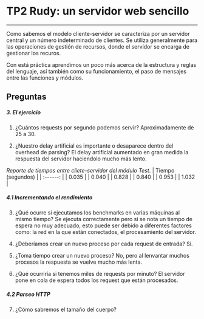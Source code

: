 # TP2 Rudy: un servidor web sencillo
---

Como sabemos el modelo cliente-servidor se caracteriza por un servidor central y un número indeterminado de clientes. Se utiliza generalmente para las operaciones de gestión de recursos, donde el servidor se encarga de gestionar los recuros.

Con está práctica aprendimos un poco más acerca de la estructura y reglas del lenguaje, así también como su funcionamiento, el paso de mensajes entre las funciones y módulos.


## Preguntas
 #####  3. El ejercicio
  1. ¿Cuántos requests por segundo podemos servir? 
        Aproximadamente de 25 a 30.

  2. ¿Nuestro delay artificial es importante o desaparece dentro del overhead de parsing? 
        El delay artificial aumentado en gran medida la respuesta del servidor haciendolo mucho más lento.

*Reporte de tiempos entre cliete-servidor del módulo Test.*
| Tiempo (segundos) |
| :------: |
| 0.035 | 
| 0.040 | 
| 0.828 | 
| 0.840 | 
| 0.953 |
| 1.032 | 

 #####  4.1 Incrementando el rendimiento
  3. ¿Qué ocurre si ejecutamos los benchmarks en varias máquinas al mismo tiempo?
        Se ejecuta correctamente pero si se nota un tiempo de espera no muy adecuado, esto puede ser debido a diferentes factores como: la red en la que están conectados, el procesamiento del servidor.

  4. ¿Deberíamos crear un nuevo proceso por cada request de entrada?
        Si.

  5. ¿Toma tiempo crear un nuevo proceso? 
        No, pero al lenvantar muchos procesos la respuesta se vuelve mucho más lenta.

  6. ¿Qué ocurriría si tenemos miles de requests por
minuto?
        El servidor pone en cola de espera todos los request que están procesados.

 #####  4.2 Parseo HTTP
 7. ¿Cómo sabremos el tamaño del cuerpo?
    